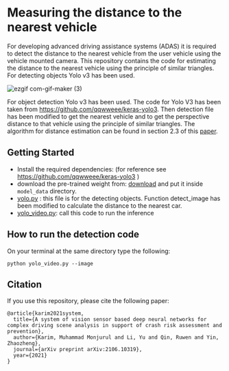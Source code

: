 # Measuring the distance to the nearest vehicle
For developing advanced driving assistance systems (ADAS) it is required to detect the distance to the nearest vehicle from the user vehicle using the vehicle mounted camera. This repository contains the code for estimating the distance to the nearest vehicle using the principle of similar triangles. For detecting objects Yolo v3 has been used.

![ezgif com-gif-maker (3)](https://user-images.githubusercontent.com/40798690/87365452-e42b3280-c53b-11ea-85ed-0bf9615ac5b3.gif)

For object detection Yolo v3 has been used. The code for Yolo V3 has been taken from https://github.com/qqwweee/keras-yolo3. Then detection file has been modified to get the nearest vehicle and to get the perspective distance to that vehicle using the principle of similar triangles. The algorithm for distance estimation can be found in section 2.3 of this <a href="https://arxiv.org/abs/2106.10319"> paper</a>.


## Getting Started
* Install the required dependencies: (for reference see https://github.com/qqwweee/keras-yolo3 )
* download the pre-trained weight from: [download](https://drive.google.com/file/d/1BEfbOIdso_rVsQH8Tq_V-b1Kbt1bNK3S/view?usp=sharing) and put it inside `model_data` directory.
* [yolo.py](https://github.com/monjurulkarim/vehicle_distance/blob/master/yolo.py) : this file is for the detecting objects. Function detect_image has been modified to calculate the distance to the nearest car.
* [yolo_video.py](https://github.com/monjurulkarim/vehicle_distance/blob/master/yolo_video.py): call this code to run the inference

## How to run the detection code
On your terminal at the same directory type the following:
~~~~
python yolo_video.py --image
~~~~

## Citation
If you use this repository, please cite the following paper:

~~~~
@article{karim2021system,
  title={A system of vision sensor based deep neural networks for complex driving scene analysis in support of crash risk assessment and prevention},
  author={Karim, Muhammad Monjurul and Li, Yu and Qin, Ruwen and Yin, Zhaozheng},
  journal={arXiv preprint arXiv:2106.10319},
  year={2021}
}
~~~~
